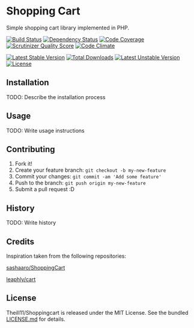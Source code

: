 # Shopping Cart

Simple shopping cart library implemented in PHP.

[![Build Status](https://travis-ci.org/Theill11/Shoppingcart.svg)](https://travis-ci.org/Theill11/Shoppingcart)
[![Dependency Status](https://www.versioneye.com/user/projects/54d6ad5a3ca0846cf4000002/badge.svg?style=flat)](https://www.versioneye.com/user/projects/54d6ad5a3ca0846cf4000002)
[![Code Coverage](https://scrutinizer-ci.com/g/Theill11/Shoppingcart/badges/coverage.png?b=master)](https://scrutinizer-ci.com/g/Theill11/Shoppingcart/)
[![Scrutinizer Quality Score](https://scrutinizer-ci.com/g/Theill11/Shoppingcart/badges/quality-score.png?b=master)](https://scrutinizer-ci.com/g/Theill11/Shoppingcart/)
[![Code Climate](https://codeclimate.com/github/Theill11/Shoppingcart/badges/gpa.svg)](https://codeclimate.com/github/Theill11/Shoppingcart)

[![Latest Stable Version](https://poser.pugx.org/theill11/shoppingcart/v/stable.svg)](https://packagist.org/packages/theill11/shoppingcart)
[![Total Downloads](https://poser.pugx.org/theill11/shoppingcart/downloads.svg)](https://packagist.org/packages/theill11/shoppingcart)
[![Latest Unstable Version](https://poser.pugx.org/theill11/shoppingcart/v/unstable.svg)](https://packagist.org/packages/theill11/shoppingcart)
[![License](https://poser.pugx.org/theill11/shoppingcart/license.svg)](https://packagist.org/packages/theill11/shoppingcart)

## Installation

TODO: Describe the installation process

## Usage

TODO: Write usage instructions

## Contributing

1. Fork it!
2. Create your feature branch: `git checkout -b my-new-feature`
3. Commit your changes: `git commit -am 'Add some feature'`
4. Push to the branch: `git push origin my-new-feature`
5. Submit a pull request :D

## History

TODO: Write history

## Credits

Inspiration taken from the following repositories:

[sashaaro/ShoppingCart](https://github.com/sashaaro/ShoppingCart)

[leaphly/cart](https://github.com/leaphly/cart)

## License

Theill11/Shoppingcart is released under the MIT License. See the bundled [LICENSE.md](LICENSE.md) for details.
